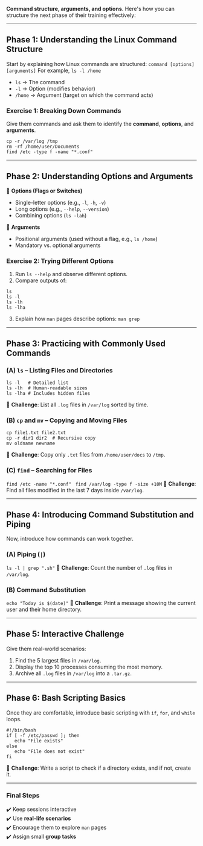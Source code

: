 **Command structure, arguments, and options**. Here's how you can structure the next phase of their training effectively:

---
## **Phase 1: Understanding the Linux Command Structure**
Start by explaining how Linux commands are structured:
`command [options] [arguments]`
For example,
`ls -l /home`
- `ls` → The command
- `-l` → Option (modifies behavior)
- `/home` → Argument (target on which the command acts)
### **Exercise 1: Breaking Down Commands**
Give them commands and ask them to identify the **command**, **options**, and **arguments**.
```
cp -r /var/log /tmp
rm -rf /home/user/Documents
find /etc -type f -name "*.conf"
```

---
## **Phase 2: Understanding Options and Arguments**
🔹 **Options (Flags or Switches)**
- Single-letter options (e.g., `-l`, `-h`, `-v`)
- Long options (e.g., `--help`, `--version`)
- Combining options (`ls -lah`)

🔹 **Arguments**
- Positional arguments (used without a flag, e.g., `ls /home`)
- Mandatory vs. optional arguments

### **Exercise 2: Trying Different Options**
1. Run `ls --help` and observe different options.
2. Compare outputs of:
```
ls
ls -l
ls -lh
ls -lha
```
    
3. Explain how `man` pages describe options:
    `man grep`    
---
## **Phase 3: Practicing with Commonly Used Commands**

### **(A) `ls` – Listing Files and Directories**
```
ls -l   # Detailed list
ls -lh  # Human-readable sizes
ls -lha # Includes hidden files
```
🔹 **Challenge**: List all `.log` files in `/var/log` sorted by time.
### **(B) `cp` and `mv` – Copying and Moving Files**
```
cp file1.txt file2.txt
cp -r dir1 dir2  # Recursive copy
mv oldname newname
```
🔹 **Challenge**: Copy only `.txt` files from `/home/user/docs` to `/tmp`.

### **(C) `find` – Searching for Files**
`find /etc -name "*.conf" `
`find /var/log -type f -size +10M`
🔹 **Challenge**: Find all files modified in the last 7 days inside `/var/log`.

---

## **Phase 4: Introducing Command Substitution and Piping**
Now, introduce how commands can work together.
### **(A) Piping (`|`)**
`ls -l | grep ".sh"`
🔹 **Challenge**: Count the number of `.log` files in `/var/log`.

### **(B) Command Substitution**
`echo "Today is $(date)"`
🔹 **Challenge**: Print a message showing the current user and their home directory.

---
## **Phase 5: Interactive Challenge**
Give them real-world scenarios:
1. Find the 5 largest files in `/var/log`.
2. Display the top 10 processes consuming the most memory.
3. Archive all `.log` files in `/var/log` into a `.tar.gz`.

---
## **Phase 6: Bash Scripting Basics**
Once they are comfortable, introduce basic scripting with `if`, `for`, and `while` loops.
```
#!/bin/bash
if [ -f /etc/passwd ]; then
   echo "File exists"
else
   echo "File does not exist"
fi
```
🔹 **Challenge**: Write a script to check if a directory exists, and if not, create it.

---

### **Final Steps**
✔️ Keep sessions interactive  
✔️ Use **real-life scenarios**  
✔️ Encourage them to explore `man` pages  
✔️ Assign small **group tasks**